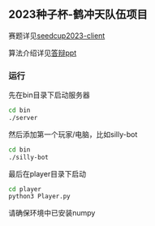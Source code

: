 ## 2023种子杯-鹤冲天队伍项目

赛题详见[seedcup2023-client](https://github.com/Thyme-git/seedcup2023-client)

算法介绍详见[答辩ppt](./鹤冲天_种子杯决赛答辩.pptx)

### 运行

先在bin目录下启动服务器
```bash
cd bin
./server
```

然后添加第一个玩家/电脑，比如silly-bot
```bash
cd bin
./silly-bot
```

最后在player目录下启动
```bash
cd player
python3 Player.py
```

请确保环境中已安装numpy